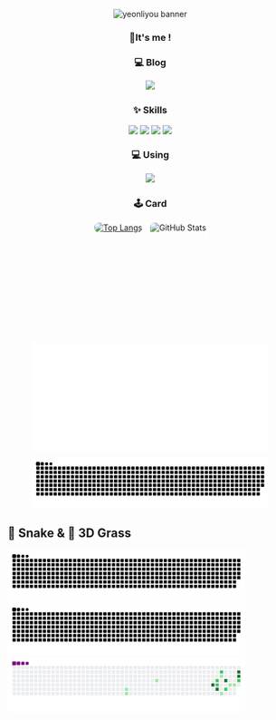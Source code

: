 <!-- 프로필 배너 -->
<p align="center">
  <img src="https://capsule-render.vercel.app/api?type=blur&height=300&color=F9C5D1&text=yeonliyou&strokeWidth=2&section=footer&reversal=true&fontAlign=50&stroke=F0F0F0&fontColor=FFFFFF&fontSize=55&textBg=false" alt="yeonliyou banner"/>
</p>

<!-- 소개 문구 -->
<h3 align="center">👋It's me !</h1>

<!-- 블로그 섹션 -->
<h3 align="center">💻 Blog</h3>
<p align="center">
  <a href="https://yeonliyou.github.io/" target="_blank">
    <img src="https://img.shields.io/badge/yeonliyou.github.io-Blog-ff69b4?style=for-the-badge&logo=githubpages&logoColor=white"/>
  </a>
</p>

<!-- Skills 섹션 -->
<h3 align="center">✨ Skills</h3>
<p align="center">
  <img src="https://img.shields.io/badge/Python-F9A8D4?style=for-the-badge&logo=python&logoColor=white"/>
  <img src="https://img.shields.io/badge/R-EC4899?style=for-the-badge&logo=r&logoColor=white"/>
  <img src="https://img.shields.io/badge/MySQL-FBCFE8?style=for-the-badge&logo=mysql&logoColor=black"/> <!-- 아이콘 강조 -->
  <img src="https://img.shields.io/badge/Neo4j-DB2777?style=for-the-badge&logo=neo4j&logoColor=white"/>
</p>

<!-- Using 섹션 -->
<h3 align="center">💻 Using</h3>
<p align="center">
  <img src="https://img.shields.io/badge/mac%20os-000000?style=for-the-badge&logo=apple&logoColor=white"/>
</p>

<h3 align="center">🕹️ Card</h3>

<div align="center" style="display: flex; justify-content: center; gap: 10px; flex-wrap: wrap;">
  <a href="https://github.com/yeonliyou/github-readme-stats">
    <img 
      src="https://github-readme-stats.vercel.app/api/top-langs/?username=yeonliyou&layout=donut&theme=omni" 
      alt="Top Langs" 
      style="height: 200px; border: 2px solid white; border-radius: 10px;"
    />
  </a>
    <img 
      src="https://github-readme-stats.vercel.app/api?username=yeonliyou&show_icons=true&theme=omni" 
      alt="GitHub Stats" 
      style="height: 200px; border: 2px solid white; border-radius: 10px;"
    />
    <img src="https://raw.githubusercontent.com/yeonliyou/yeonliyou/master/dist/metrics-6m.svg" width="420"/>
    <img src="https://raw.githubusercontent.com/yeonliyou/yeonliyou/output/github-contribution-grid-snake.svg" width="420" />
</div>

## 🐍 Snake & 🌱 3D Grass

  <!-- 3D 잔디 -->
  
  
  <!-- Snake 애니메이션 -->
  <img src="https://raw.githubusercontent.com/yeonliyou/yeonliyou/output/github-contribution-grid-snake.svg" width="420" />
  <img src="https://raw.githubusercontent.com/yeonliyou/yeonliyou/output/github-contribution-grid-snake-dark.svg" width="420" />
  <img src="https://raw.githubusercontent.com/yeonliyou/yeonliyou/output/github-contribution-grid-snake.gif" width="420" />
